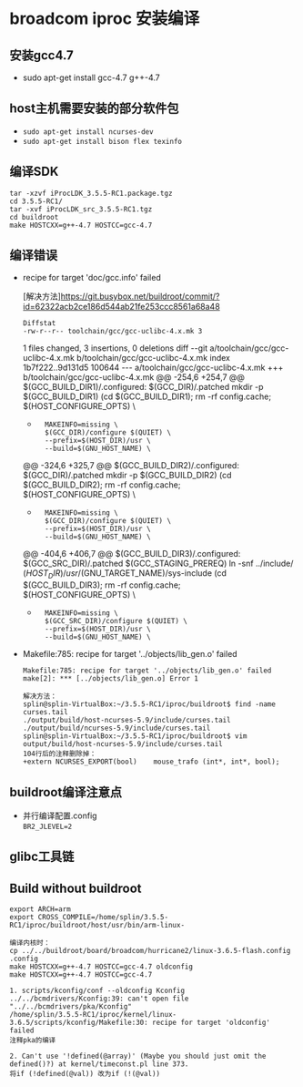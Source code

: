 # broadcom iproc 安装编译

## 安装gcc4.7
* sudo apt-get install gcc-4.7 g++-4.7

## host主机需要安装的部分软件包 
* `sudo apt-get install ncurses-dev`
* `sudo apt-get install bison flex texinfo`


## 编译SDK
    tar -xzvf iProcLDK_3.5.5-RC1.package.tgz
    cd 3.5.5-RC1/
    tar -xvf iProcLDK_src_3.5.5-RC1.tgz
    cd buildroot
    make HOSTCXX=g++-4.7 HOSTCC=gcc-4.7

## 编译错误
* recipe for target 'doc/gcc.info' failed

    [解决方法]<https://git.busybox.net/buildroot/commit/?id=62322acb2ce186d544ab21fe253ccc8561a68a48>

   `Diffstat`  
    `-rw-r--r--	toolchain/gcc/gcc-uclibc-4.x.mk	3`	
    

    1 files changed, 3 insertions, 0 deletions
    diff --git a/toolchain/gcc/gcc-uclibc-4.x.mk b/toolchain/gcc/gcc-uclibc-4.x.mk
    index 1b7f222..9d131d5 100644
    --- a/toolchain/gcc/gcc-uclibc-4.x.mk
    +++ b/toolchain/gcc/gcc-uclibc-4.x.mk
    @@ -254,6 +254,7 @@ $(GCC_BUILD_DIR1)/.configured: $(GCC_DIR)/.patched
        mkdir -p $(GCC_BUILD_DIR1)
        (cd $(GCC_BUILD_DIR1); rm -rf config.cache; \
            $(HOST_CONFIGURE_OPTS) \
    +		MAKEINFO=missing \
            $(GCC_DIR)/configure $(QUIET) \
            --prefix=$(HOST_DIR)/usr \
            --build=$(GNU_HOST_NAME) \
    @@ -324,6 +325,7 @@ $(GCC_BUILD_DIR2)/.configured: $(GCC_DIR)/.patched
        mkdir -p $(GCC_BUILD_DIR2)
        (cd $(GCC_BUILD_DIR2); rm -rf config.cache; \
            $(HOST_CONFIGURE_OPTS) \
    +		MAKEINFO=missing \
            $(GCC_DIR)/configure $(QUIET) \
            --prefix=$(HOST_DIR)/usr \
            --build=$(GNU_HOST_NAME) \
    @@ -404,6 +406,7 @@ $(GCC_BUILD_DIR3)/.configured: $(GCC_SRC_DIR)/.patched $(GCC_STAGING_PREREQ)
        ln -snf ../include/ $(HOST_DIR)/usr/$(GNU_TARGET_NAME)/sys-include
        (cd $(GCC_BUILD_DIR3); rm -rf config.cache; \
            $(HOST_CONFIGURE_OPTS) \
    +		MAKEINFO=missing \
            $(GCC_SRC_DIR)/configure $(QUIET) \
            --prefix=$(HOST_DIR)/usr \
            --build=$(GNU_HOST_NAME) \
            
* Makefile:785: recipe for target '../objects/lib_gen.o' failed

    ```_16608.c:835:2: error: expected ‘)’ before ‘int’  
    Makefile:785: recipe for target '../objects/lib_gen.o' failed  
    make[2]: *** [../objects/lib_gen.o] Error 1
    
    解决方法：
    splin@splin-VirtualBox:~/3.5.5-RC1/iproc/buildroot$ find -name curses.tail  
    ./output/build/host-ncurses-5.9/include/curses.tail  
    ./output/build/ncurses-5.9/include/curses.tail  
    splin@splin-VirtualBox:~/3.5.5-RC1/iproc/buildroot$ vim output/build/host-ncurses-5.9/include/curses.tail  
    104行后的注释删除掉：  
    +extern NCURSES_EXPORT(bool)    mouse_trafo (int*, int*, bool);
    ```

## buildroot编译注意点
* 并行编译配置.config    
    `BR2_JLEVEL=2`

## glibc工具链

## Build without buildroot
    export ARCH=arm
    export CROSS_COMPILE=/home/splin/3.5.5-RC1/iproc/buildroot/host/usr/bin/arm-linux-
    
    编译内核时：
    cp ../../buildroot/board/broadcom/hurricane2/linux-3.6.5-flash.config .config
    make HOSTCXX=g++-4.7 HOSTCC=gcc-4.7 oldconfig
    make HOSTCXX=g++-4.7 HOSTCC=gcc-4.7
    
    1. scripts/kconfig/conf --oldconfig Kconfig
    ../../bcmdrivers/Kconfig:39: can't open file "../../bcmdrivers/pka/Kconfig"
    /home/splin/3.5.5-RC1/iproc/kernel/linux-3.6.5/scripts/kconfig/Makefile:30: recipe for target 'oldconfig' failed
    注释pka的编译
    
    2. Can't use '!defined(@array)' (Maybe you should just omit the defined()?) at kernel/timeconst.pl line 373.
    将if (!defined(@val)) 改为if (!(@val))